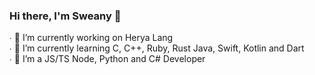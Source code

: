 ### Hi there, I'm Sweany 👋

∙ 🔭 I’m currently working on Herya Lang <br>
∙ 🌱 I’m currently learning C, C++, Ruby, Rust Java, Swift, Kotlin and Dart <br>
∙ 🌃 I’m a JS/TS Node, Python and C# Developer
